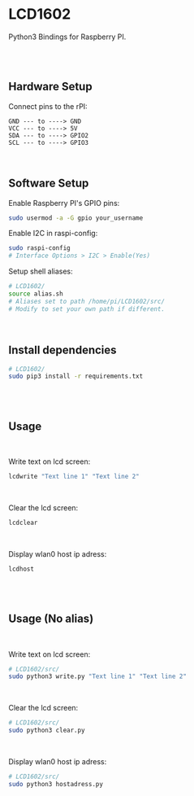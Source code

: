 # LCD1602
Python3 Bindings for Raspberry PI.

<br/><br/>


## Hardware Setup

Connect pins to the rPI:

```
GND --- to ----> GND
VCC --- to ----> 5V
SDA --- to ----> GPIO2
SCL --- to ----> GPIO3
```

<br/>

## Software Setup
Enable Raspberry PI's GPIO pins:
```sh
sudo usermod -a -G gpio your_username
```
Enable I2C in raspi-config:

```sh
sudo raspi-config
# Interface Options > I2C > Enable(Yes)
```

Setup shell aliases: <br/>
```sh
# LCD1602/
source alias.sh
# Aliases set to path /home/pi/LCD1602/src/
# Modify to set your own path if different.
```



<br/>

## Install dependencies

```sh
# LCD1602/
sudo pip3 install -r requirements.txt
```

<br/><br/>

## Usage

<br/>

Write text on lcd screen:

```sh
lcdwrite "Text line 1" "Text line 2"
```

<br/>

Clear the lcd screen:

```sh
lcdclear
```

<br/>

Display wlan0 host ip adress:
```sh
lcdhost
```

<br/><br/>

## Usage (No alias)

<br/>

Write text on lcd screen:

```sh
# LCD1602/src/
sudo python3 write.py "Text line 1" "Text line 2"
```

<br/>

Clear the lcd screen:

```sh
# LCD1602/src/
sudo python3 clear.py
```

<br/>

Display wlan0 host ip adress:
```sh
# LCD1602/src/
sudo python3 hostadress.py
```

<br/><br/>
